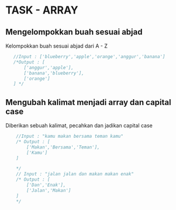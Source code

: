 # TASK - ARRAY

## Mengelompokkan buah sesuai abjad

Kelompokkan buah sesuai abjad dari A - Z

```javascript
   //Input : ['blueberry','apple','orange','anggur','banana']
   /*Output : [
       ['anggur','apple'],
       ['banana','blueberry'],
       ['orange']
   ] */
```

## Mengubah kalimat menjadi array dan capital case

Diberikan sebuah kalimat, pecahkan dan jadikan capital case

```javascript
    //Input : "kamu makan bersama teman kamu"
    /* Output : [
        ['Makan','Bersama','Teman'],
        ['Kamu']
    ]

    */
    // Input : "jalan jalan dan makan makan enak"
    /* Output : [
        ['Dan','Enak'],
        ['Jalan','Makan']
    ]
    */
```